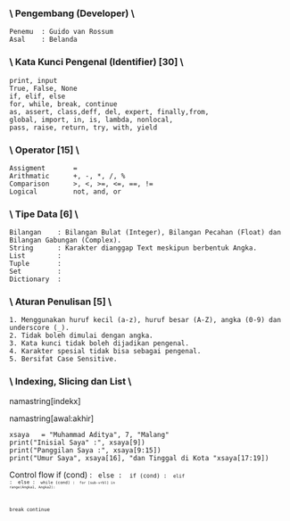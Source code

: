 ### \ Pengembang (Developer) \
```
Penemu  : Guido van Rossum 
Asal    : Belanda
```
### \ Kata Kunci Pengenal (Identifier) [30] \
```
print, input
True, False, None
if, elif, else
for, while, break, continue 
as, assert, class,deff, del, expert, finally,from, 
global, import, in, is, lambda, nonlocal, 
pass, raise, return, try, with, yield
```
### \ Operator [15] \
```
Assigment       =
Arithmatic      +, -, *, /, %
Comparison      >, <, >=, <=, ==, !=
Logical         not, and, or
```
### \ Tipe Data [6] \
```
Bilangan    : Bilangan Bulat (Integer), Bilangan Pecahan (Float) dan Bilangan Gabungan (Complex).
String      : Karakter dianggap Text meskipun berbentuk Angka.
List        : 
Tuple       : 
Set         : 
Dictionary  : 
```
### \ Aturan Penulisan [5] \
```
1. Menggunakan huruf kecil (a-z), huruf besar (A-Z), angka (0-9) dan underscore (_).
2. Tidak boleh dimulai dengan angka.
3. Kata kunci tidak boleh dijadikan pengenal.
4. Karakter spesial tidak bisa sebagai pengenal.
5. Bersifat Case Sensitive.
```
### \ Indexing, Slicing dan List \
namastring[indekx] 

namastring[awal:akhir]
```
xsaya   = "Muhammad Aditya", 7, "Malang"
print("Inisial Saya" :", xsaya[9])
print("Panggilan Saya :", xsaya[9:15])
print("Umur Saya", xsaya[16], "dan Tinggal di Kota "xsaya[17:19])
```







Control flow
if (cond) : <code> else : <code>
if (cond) : <code> elif : <cond> else : <code>
while (cond) : <code>
for [sub-vrbl] in range(Angka1, Angka2):

break
continue

